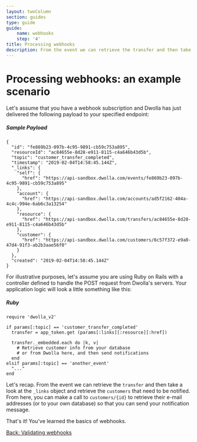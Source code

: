 ```yaml
---
layout: twoColumn
section: guides
type: guide
guide:
    name: webhooks
    step: '4'
title: Processing webhooks
description: From the event we can retrieve the transfer and then take a look at the links object and retrieve the customers that need to be notified.
---
```


# Processing webhooks: an example scenario

Let's assume that you have a webhook subscription and Dwolla has just delivered the following payload to your specified endpoint:

##### Sample Payload

```jsonnoselect
{
  "id": "fe869b23-097b-4c95-9891-cb59c753a895",
  "resourceId": "ac84655e-8d28-e911-8115-c4a646b43d5b",
  "topic": "customer_transfer_completed",
  "timestamp": "2019-02-04T14:58:45.144Z",
  "_links": {
    "self": {
      "href": "https://api-sandbox.dwolla.com/events/fe869b23-097b-4c95-9891-cb59c753a895"
    },
    "account": {
      "href": "https://api-sandbox.dwolla.com/accounts/ad5f2162-404a-4c4c-994e-6ab6c3a13254"
    },
    "resource": {
      "href": "https://api-sandbox.dwolla.com/transfers/ac84655e-8d28-e911-8115-c4a646b43d5b"
    },
    "customer": {
      "href": "https://api-sandbox.dwolla.com/customers/6c57f372-e9a0-47d4-91f3-ab2b3aae56f0"
    }
  },
  "created": "2019-02-04T14:58:45.144Z"
}
```

For illustrative purposes, let's assume you are using Ruby on Rails with a controller defined to handle the POST request from Dwolla's servers. Your application logic will look a little something like this:

##### Ruby

```rubynoselect
require 'dwolla_v2'

if params[:topic] == 'customer_transfer_completed'
  transfer = app_token.get (params[:links][:resource][:href])

  transfer._embedded.each do |k, v|
    # Retrieve customer info from your database
    # or from Dwolla here, and then send notifications
  end
elsif params[:topic] == 'another_event'
  "..."
end
```

Let's recap. From the event we can retrieve the `transfer` and then take a look at the `_links` object and retrieve the `customers` that need to be notified. From here, you can make a call to `customers/{id}` to retrieve their e-mail addresses (or to your own database) so that you can send your notification message.

That's it! You’ve learned the basics of webhooks.

<nav class="pager-nav">
    <a href="./validating-webhooks.html">Back: Validating webhooks</a>
    <a href="" style="display:none;"></a>
</nav>
